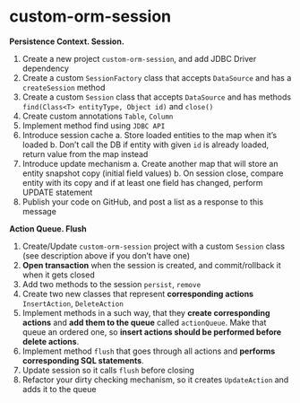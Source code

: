 # custom-orm-session

**Persistence Context. Session.**
1. Create a new project `custom-orm-session`, and add JDBC Driver dependency
2. Create a custom `SessionFactory` class that accepts `DataSource` and has a `createSession` method
3. Create a custom `Session` class that accepts `DataSource` and has methods `find(Class<T> entityType, Object id)` and `close()`
4. Create custom annotations `Table`, `Column`
5. Implement method find using `JDBC API`
6. Introduce session cache
    a. Store loaded entities to the map when it’s loaded
    b. Don’t call the DB if entity with given `id` is already loaded, return value from the map instead
7. Introduce update mechanism
    a. Create another map that will store an entity snapshot copy (initial field values)
    b. On session close, compare entity with its copy and if at least one field has changed, perform UPDATE statement
8. Publish your code on GitHub, and post a list as a response to this message

**Action Queue. Flush**
1. Create/Update `custom-orm-session`  project with a custom `Session` class (see description above if you don’t have one)
2. **Open transaction** when the session is created, and commit/rollback it when it gets closed
3. Add two methods to the session `persist`, `remove`
4. Create two new classes that represent **corresponding actions** `InsertAction`, `DeleteAction`
5. Implement methods in a such way, that they **create corresponding actions** and **add them to the queue** called `actionQueue`. Make that queue an ordered one, so **insert actions should be performed before delete actions**.
6. Implement method `flush` that goes through all actions and **performs corresponding SQL statements**.
7. Update session so it calls `flush` before closing
8. Refactor your dirty checking mechanism, so it creates `UpdateAction` and adds it to the queue
